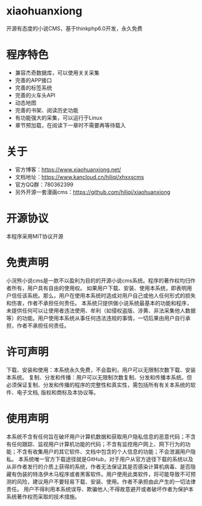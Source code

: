 # xiaohuanxiong
开源有态度的小说CMS，基于thinkphp6.0开发，永久免费

# 程序特色
- 兼容杰奇数据库，可以使用关关采集
- 完善的APP接口
- 完善的标签系统
- 完善的火车头API
- 动态地图
- 完善的书架、阅读历史功能
- 有功能强大的采集，可以运行于Linux
- 章节预加载，在阅读下一章时不需要再等待载入

# 关于
- 官方博客：https://www.xiaohuanxiong.net/
- 文档地址：https://www.kancloud.cn/hiliqi/xhxxscms
- 官方QQ群：780362399
- 另外开源一套漫画cms：https://github.com/hiliqi/xiaohuanxiong

# 开源协议
本程序采用MIT协议开源

# 免责声明
小浣熊小说cms是一款不以盈利为目的的开源小说cms系统。程序的著作权均归作者所有，用户具有自由的使用权。
如果用户下载、安装、使用本系统，即表明用户信任该系统。那么，用户在使用本系统时造成对用户自己或他人任何形式的损失和伤害，作者不承担任何责任。
本系统只提供做小说系统最基本的功能和程序，未提供任何可以让使用者违法使用、牟利（如侵权盗版、涉黄、非法采集他人数据等）的功能。用户使用本系统从事任何违法违规的事情，一切后果由用户自行承担，作者不承担任何责任。

# 许可声明
下载、安装和使用：本系统永久免费，不会盈利，用户可以无限制次数下载、安装本系统。
复制、分发和传播：用户可以无限制次数复制、分发和传播本系统。但必须保证复制、分发和传播的程序的完整性和真实性，需包括所有有关本系统的软件、电子文档, 版权和商标及本协议等。

# 使用声明
本系统不含有任何旨在破坏用户计算机数据和获取用户隐私信息的恶意代码；不含有任何跟踪、监视用户计算机功能的代码；不含有监控用户网上、网下行为的功能；不含有收集用户的其它软件、文档中包含的个人信息的功能；不会泄漏用户隐私。
本系统唯一官方下载途径就是GitHub，对于用户从官方途径下载的系统以及从非作者发行的介质上获得的系统，作者无法保证其是否感染计算机病毒、是否隐藏有伪装的特洛伊木马程序或者黑客软件。用户使用此类软件，将可能导致不可预测的风险，建议用户不要轻易下载、安装、使用。作者不承担由此产生的一切法律责任。
用户不得利用本系统误导、欺骗他人;不得故意避开或者破坏作者为保护本系统著作权而采取的技术措施。
